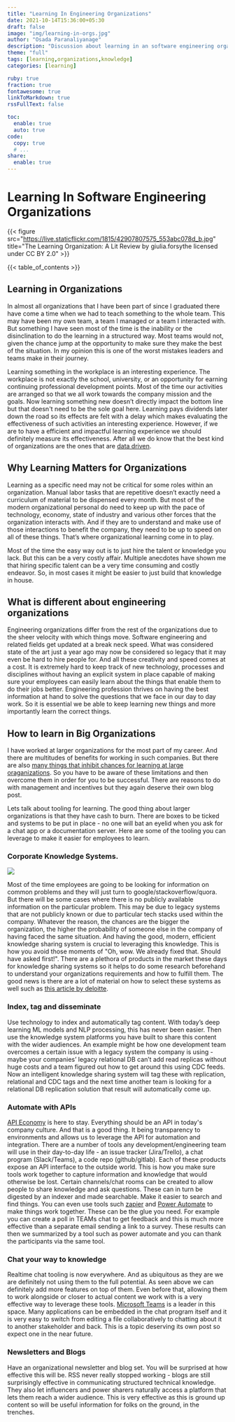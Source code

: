 ```yaml
---
title: "Learning In Engineering Organizations"
date: 2021-10-14T15:36:00+05:30
draft: false
image: "img/learning-in-orgs.jpg"
author: "Osada Paranaliyanage"
description: "Discussion about learning in an software engineering organization. We go over why learning matters, how to do it in large organizations and what tools you can use to do it effectively"
theme: "full"
tags: [learning,organizations,knowledge]
categories: [learning]

ruby: true
fraction: true
fontawesome: true
linkToMarkdown: true
rssFullText: false

toc:
  enable: true
  auto: true
code:
  copy: true
  # ...
share:
  enable: true
---
```


# Learning In Software Engineering Organizations

{{< figure src="https://live.staticflickr.com/1815/42907807575_553abc078d_b.jpg" title="The Learning Organization: A Lit Review by giulia.forsythe licensed under CC BY 2.0" >}}

{{< table_of_contents >}}

## Learning in Organizations

In almost all organizations that I have been part of since I graduated there have come a time when we had to teach something to the whole team. This may have been my own team, a team I managed or a team I interacted with. But something I have seen most of the time is the inability or the disinclination to do the learning in a structured way. Most teams would not, given the chance jump at the opportunity to make sure they make the best of the situation. In my opinion this is one of the worst mistakes leaders and teams make in their journey.

Learning something in the workplace is an interesting experience. The workplace is not exactly the school, university, or an opportunity for earning continuing professional development points. Most of the time our activities are arranged so that we all work towards the company mission and the goals. Now learning something new doesn’t directly impact the bottom line but that doesn't need to be the sole goal here. Learning pays dividends later down the road so its effects are felt with a delay which makes evaluating the effectiveness of such activities an interesting experience. However, if we are to have a efficient and impactful learning experience we should definitely measure its effectiveness. After all we do know that the best kind of organizations are the ones that are [data driven](https://hbr.org/2020/02/10-steps-to-creating-a-data-driven-culture).

## Why Learning Matters for Organizations

Learning as a specific need may not be critical for some roles within an organization. Manual labor tasks that are repetitive doesn’t exactly need a curriculum of material to be dispensed every month. But most of the modern organizational personal do need to keep up with the pace of technology, economy, state of industry and various other forces that the organization interacts with. And if they are to understand and make use of those interactions to benefit the company, they need to be up to speed on all of these things. That’s where organizational learning come in to play.

Most of the time the easy way out is to just hire the talent or knowledge you lack. But this can be a very costly affair. Multiple anecdotes have shown me that hiring specific talent can be a very time consuming and costly endeavor. So, in most cases it might be easier to just build that knowledge in house.

## What is different about engineering organizations

Engineering organizations differ from the rest of the organizations due to the sheer velocity with which things move. Software engineering and related fields get updated at a break neck speed. What was considered state of the art just a year ago may now be considered so legacy that it may even be hard to hire people for. And all these creativity and speed comes at a cost. It is extremely hard to keep track of new technology, processes and disciplines without having an explicit system in place capable of making sure your employees can easily learn about the things that enable them to do their jobs better. Engineering profession thrives on having the best information at hand to solve the questions that we face in our day to day work. So it is essential we be able to keep learning new things and more importantly learn the correct things.

## How to learn in Big Organizations

I have worked at larger organizations for the most part of my career. And there are multitudes of benefits for working in such companies. But there are also
[many things that inhibit chances for learning at large oraganizations](https://learn.filtered.com/thoughts/learning-at-big-companies). So you have to be aware of these limitations and then overcome them in order for you to be successful. There are reasons to do with management and incentives but they again deserve their own blog post.

Lets talk about tooling for learning. The good thing about larger organizations is that they have cash to burn. There are boxes to be ticked and systems to be put in place - no one will bat an eyelid when you ask for a chat app or a documentation server. Here are some of the tooling you can leverage to make it easier for employees to learn.

### Corporate Knowledge Systems.

![](img/kms-infographic.png)

Most of the time employees are going to be looking for information on common problems and they will just turn to google/stackoverflow/quora. But there will be some cases where there is no publicly available information on the particular problem. This may be due to legacy systems that are not publicly known or due to particular tech stacks used within the company. Whatever the reason, the chances are the bigger the organization, the higher the probability of someone else in the company of having faced the same situation. And having the good, modern, efficient knowledge sharing system is crucial to leveraging this knowledge. This is how you avoid those moments of "Oh, wow. We already fixed that. Should have asked first!". There are a plethora of products in the market these days for knowledge sharing systems so it helps to do some research beforehand to understand your organizations requirements and how to fulfill them. The good news is there are a lot of material on how to select these systems as well such as [this article by deloitte](https://www2.deloitte.com/us/en/insights/focus/technology-and-the-future-of-work/organizational-knowledge-management.html).


### Index, tag and disseminate


Use technology to index and automatically tag content. With today’s deep learning ML models and NLP processing, this has never been easier. Then use the knowledge system platforms you have built to share this content with the wider audiences. An example might be how one development team overcomes a certain issue with a legacy system the company is using - maybe your companies’ legacy relational DB can’t add read replicas without huge costs and a team figured out how to get around this using CDC feeds. Now an intelligent knowledge sharing system will tag these with replication, relational and CDC tags and the next time another team is looking for a relational DB replication solution that result will automatically come up.

### Automate with APIs

[API Economy](https://www.mulesoft.com/resources/api/what-is-an-api-economy) is here to stay. Everything should be an API in today's company culture. And that is a good thing. It being transparency to environments and allows us to leverage the API for automation and integration. There are a number of tools any development/engineering team will use in their day-to-day life - an issue tracker (Jira/Trello), a chat program (Slack/Teams), a code repo (github/gitlab). Each of these products expose an API interface to the outside world. This is how you make sure tools work together to capture information and knowledge that would otherwise be lost. Certain channels/chat rooms can be created to allow people to share knowledge and ask questions. These can in turn be digested by an indexer and made searchable. Make it easier to search and find things. You can even use tools such [zapier](https://zapier.com/) and [Power Automate](https://powerautomate.microsoft.com/en-us/) to make things work together. These can be the glue you need. For example you can create a poll in TEAMs chat to get feedback and this is much more effective than a separate email sending a link to a survey. These results can then we summarized by a tool such as power automate and you can thank the participants via the same tool. 

### Chat your way to knowledge

Realtime chat tooling is now everywhere. And as ubiquitous as they are we are definitely not using them to the full potential. As seen above we can definitely add more features on top of them. Even before that, allowing them to work alongside or closer to actual content we work with is a very effective way to leverage these tools. [Microsoft Teams](https://www.microsoft.com/en-us/microsoft-teams/group-chat-software) is a leader in this space. Many applications can be embedded in the chat program itself and it is very easy to switch from editing a file collaboratively to chatting about it to another stakeholder and back. This is a topic deserving its own post so expect one in the near future.

### Newsletters and Blogs

Have an organizational newsletter and blog set. You will be surprised at how effective this will be. RSS never really stopped working - blogs are still surprisingly effective in communicating structured technical knowledge. They also let influencers and power sharers naturally access a platform that lets them reach a wider audience. This is very effective as this is ground up content so will be useful information for folks on the ground, in the trenches. 
